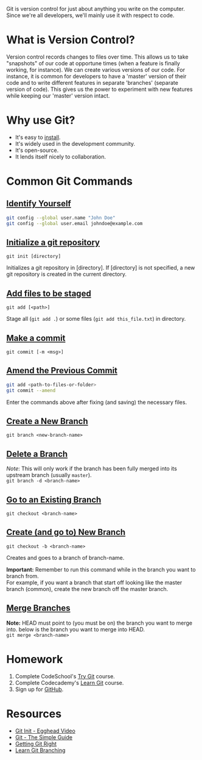 Git is version control for just about anything you write on the computer.  Since we're all developers, we'll mainly use it with respect to code.

# What is Version Control?
Version control records changes to files over time.  This allows us to take "snapshots" of our code at opportune times (when a feature is finally working, for instance).
We can create various versions of our code.  For instance, it is common for developers to have a 'master' version of their code and to write different features in separate 'branches' (separate version of code).
This gives us the power to experiment with new features while keeping our 'master' version intact.

# Why use Git?
  * It's easy to [install](https://git-scm.com/).
  * It's widely used in the development community.
  * It's open-source.
  * It lends itself nicely to collaboration.

# Common Git Commands

## [Identify Yourself](https://git-scm.com/book/en/v2/Getting-Started-First-Time-Git-Setup)
```bash
git config --global user.name "John Doe"
git config --global user.email johndoe@example.com
```

## [Initialize a git repository](https://git-scm.com/docs/git-init)
`git init [directory]`

Initializes a git repository in [directory].  If [directory] is not specified, a new git repository is created in the current directory.

## [Add files to be staged](https://git-scm.com/docs/git-add)
`git add [<path>]`

Stage all (`git add .`)  or some files (`git add this_file.txt`) in directory.

## [Make a commit](https://git-scm.com/docs/git-commit)
`git commit [-m <msg>]`

## [Amend the Previous Commit](https://git-scm.com/docs/git-commit#git-commit---amend)
```bash
git add <path-to-files-or-folder>
git commit --amend
```
Enter the commands above after fixing (and saving) the necessary files.

## [Create a New Branch](https://git-scm.com/docs/git-branch)
`git branch <new-branch-name>`

## [Delete a Branch](https://git-scm.com/docs/git-branch#git-branch--d)
*Note*: This will only work if the branch has been fully merged into its upstream branch (usually `master`).  
`git branch -d <branch-name>`

## [Go to an Existing Branch](https://git-scm.com/docs/git-checkout)
`git checkout <branch-name>`

## [Create (and go to) New Branch](https://git-scm.com/docs/git-checkout#git-checkout--bltnewbranchgt)
`git checkout -b <branch-name>`

Creates and goes to a branch of branch-name.

**Important:** Remember to run this command while in the branch you want to branch from.  
For example, if you want a branch that start off looking like the master branch (common), create the new branch off the master branch.

## [Merge Branches](https://git-scm.com/docs/git-merge)
**Note:** HEAD must point to (you must be on) the branch you want to merge into.  <branch-name> below is the branch you want to merge into HEAD.  
`git merge <branch-name>`

# Homework
1. Complete CodeSchool's [Try Git](https://www.codeschool.com/courses/try-git) course.
2. Complete Codecademy's [Learn Git](https://www.codecademy.com/learn/learn-git) course.
3. Sign up for [GitHub](http://www.github.com).

# Resources
* [Git Init - Egghead Video](https://egghead.io/lessons/misc-practical-git-create-local-repos-with-git-init?course=practical-git-for-everyday-professional-use)  
* [Git - The Simple Guide](http://rogerdudler.github.io/git-guide/)  
* [Getting Git Right](https://www.atlassian.com/git)
* [Learn Git Branching](http://learngitbranching.js.org/)